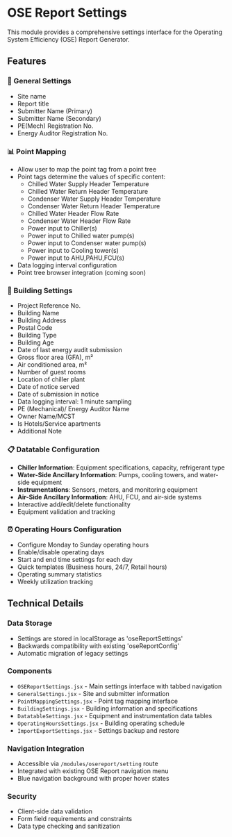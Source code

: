 # OSE Report Settings

This module provides a comprehensive settings interface for the Operating System Efficiency (OSE) Report Generator.

## Features

### 🔧 General Settings
- Site name
- Report title
- Submitter Name (Primary)
- Submitter Name (Secondary)
- PE(Mech) Registration No.
- Energy Auditor Registration No.

### 📊 Point Mapping
- Allow user to map the point tag from a point tree
- Point tags determine the values of specific content:
  - Chilled Water Supply Header Temperature
  - Chilled Water Return Header Temperature
  - Condenser Water Supply Header Temperature
  - Condenser Water Return Header Temperature
  - Chilled Water Header Flow Rate
  - Condenser Water Header Flow Rate
  - Power input to Chiller(s)
  - Power input to Chilled water pump(s)
  - Power input to Condenser water pump(s)
  - Power input to Cooling tower(s)
  - Power input to AHU,PAHU,FCU(s)
- Data logging interval configuration
- Point tree browser integration (coming soon)

### 🏢 Building Settings
- Project Reference No.
- Building Name
- Building Address
- Postal Code
- Building Type
- Building Age
- Date of last energy audit submission
- Gross floor area (GFA), m²
- Air conditioned area, m²
- Number of guest rooms
- Location of chiller plant
- Date of notice served
- Date of submission in notice
- Data logging interval: 1 minute sampling
- PE (Mechanical)/ Energy Auditor Name
- Owner Name/MCST
- Is Hotels/Service apartments
- Additional Note

### 📋 Datatable Configuration
- **Chiller Information**: Equipment specifications, capacity, refrigerant type
- **Water-Side Ancillary Information**: Pumps, cooling towers, and water-side equipment
- **Instrumentations**: Sensors, meters, and monitoring equipment
- **Air-Side Ancillary Information**: AHU, FCU, and air-side systems
- Interactive add/edit/delete functionality
- Equipment validation and tracking

### ⏰ Operating Hours Configuration
- Configure Monday to Sunday operating hours
- Enable/disable operating days
- Start and end time settings for each day
- Quick templates (Business hours, 24/7, Retail hours)
- Operating summary statistics
- Weekly utilization tracking

## Technical Details

### Data Storage
- Settings are stored in localStorage as 'oseReportSettings'
- Backwards compatibility with existing 'oseReportConfig'
- Automatic migration of legacy settings

### Components
- `OSEReportSettings.jsx` - Main settings interface with tabbed navigation
- `GeneralSettings.jsx` - Site and submitter information
- `PointMappingSettings.jsx` - Point tag mapping interface
- `BuildingSettings.jsx` - Building information and specifications
- `DatatableSettings.jsx` - Equipment and instrumentation data tables
- `OperatingHoursSettings.jsx` - Building operating schedule
- `ImportExportSettings.jsx` - Settings backup and restore

### Navigation Integration
- Accessible via `/modules/osereport/setting` route
- Integrated with existing OSE Report navigation menu
- Blue navigation background with proper hover states

### Security
- Client-side data validation
- Form field requirements and constraints
- Data type checking and sanitization